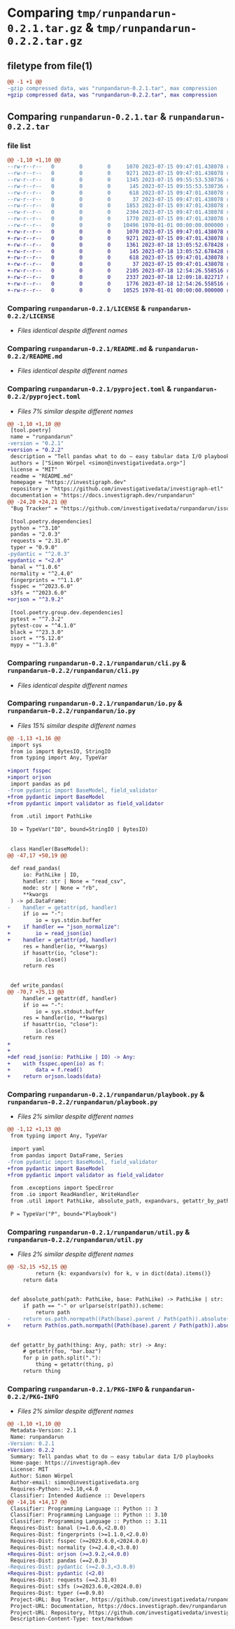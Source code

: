 # Comparing `tmp/runpandarun-0.2.1.tar.gz` & `tmp/runpandarun-0.2.2.tar.gz`

## filetype from file(1)

```diff
@@ -1 +1 @@
-gzip compressed data, was "runpandarun-0.2.1.tar", max compression
+gzip compressed data, was "runpandarun-0.2.2.tar", max compression
```

## Comparing `runpandarun-0.2.1.tar` & `runpandarun-0.2.2.tar`

### file list

```diff
@@ -1,10 +1,10 @@
--rw-r--r--   0        0        0     1070 2023-07-15 09:47:01.438078 runpandarun-0.2.1/LICENSE
--rw-r--r--   0        0        0     9271 2023-07-15 09:47:01.438078 runpandarun-0.2.1/README.md
--rw-r--r--   0        0        0     1345 2023-07-15 09:55:53.530736 runpandarun-0.2.1/pyproject.toml
--rw-r--r--   0        0        0      145 2023-07-15 09:55:53.530736 runpandarun-0.2.1/runpandarun/__init__.py
--rw-r--r--   0        0        0      618 2023-07-15 09:47:01.438078 runpandarun-0.2.1/runpandarun/cli.py
--rw-r--r--   0        0        0       37 2023-07-15 09:47:01.438078 runpandarun-0.2.1/runpandarun/exceptions.py
--rw-r--r--   0        0        0     1853 2023-07-15 09:47:01.438078 runpandarun-0.2.1/runpandarun/io.py
--rw-r--r--   0        0        0     2304 2023-07-15 09:47:01.438078 runpandarun-0.2.1/runpandarun/playbook.py
--rw-r--r--   0        0        0     1770 2023-07-15 09:47:01.438078 runpandarun-0.2.1/runpandarun/util.py
--rw-r--r--   0        0        0    10496 1970-01-01 00:00:00.000000 runpandarun-0.2.1/PKG-INFO
+-rw-r--r--   0        0        0     1070 2023-07-15 09:47:01.438078 runpandarun-0.2.2/LICENSE
+-rw-r--r--   0        0        0     9271 2023-07-15 09:47:01.438078 runpandarun-0.2.2/README.md
+-rw-r--r--   0        0        0     1361 2023-07-18 13:05:52.678428 runpandarun-0.2.2/pyproject.toml
+-rw-r--r--   0        0        0      145 2023-07-18 13:05:52.678428 runpandarun-0.2.2/runpandarun/__init__.py
+-rw-r--r--   0        0        0      618 2023-07-15 09:47:01.438078 runpandarun-0.2.2/runpandarun/cli.py
+-rw-r--r--   0        0        0       37 2023-07-15 09:47:01.438078 runpandarun-0.2.2/runpandarun/exceptions.py
+-rw-r--r--   0        0        0     2105 2023-07-18 12:54:26.558516 runpandarun-0.2.2/runpandarun/io.py
+-rw-r--r--   0        0        0     2337 2023-07-18 12:09:18.822717 runpandarun-0.2.2/runpandarun/playbook.py
+-rw-r--r--   0        0        0     1776 2023-07-18 12:54:26.558516 runpandarun-0.2.2/runpandarun/util.py
+-rw-r--r--   0        0        0    10525 1970-01-01 00:00:00.000000 runpandarun-0.2.2/PKG-INFO
```

### Comparing `runpandarun-0.2.1/LICENSE` & `runpandarun-0.2.2/LICENSE`

 * *Files identical despite different names*

### Comparing `runpandarun-0.2.1/README.md` & `runpandarun-0.2.2/README.md`

 * *Files identical despite different names*

### Comparing `runpandarun-0.2.1/pyproject.toml` & `runpandarun-0.2.2/pyproject.toml`

 * *Files 7% similar despite different names*

```diff
@@ -1,10 +1,10 @@
 [tool.poetry]
 name = "runpandarun"
-version = "0.2.1"
+version = "0.2.2"
 description = "Tell pandas what to do – easy tabular data I/O playbooks"
 authors = ["Simon Wörpel <simon@investigativedata.org>"]
 license = "MIT"
 readme = "README.md"
 homepage = "https://investigraph.dev"
 repository = "https://github.com/investigativedata/investigraph-etl"
 documentation = "https://docs.investigraph.dev/runpandarun"
@@ -24,20 +24,21 @@
 "Bug Tracker" = "https://github.com/investigativedata/runpandarun/issues"
 
 [tool.poetry.dependencies]
 python = "^3.10"
 pandas = "2.0.3"
 requests = "2.31.0"
 typer = "0.9.0"
-pydantic = "^2.0.3"
+pydantic = "<2.0"
 banal = "^1.0.6"
 normality = "^2.4.0"
 fingerprints = "^1.1.0"
 fsspec = "^2023.6.0"
 s3fs = "^2023.6.0"
+orjson = "^3.9.2"
 
 [tool.poetry.group.dev.dependencies]
 pytest = "^7.3.2"
 pytest-cov = "^4.1.0"
 black = "^23.3.0"
 isort = "^5.12.0"
 mypy = "^1.3.0"
```

### Comparing `runpandarun-0.2.1/runpandarun/cli.py` & `runpandarun-0.2.2/runpandarun/cli.py`

 * *Files identical despite different names*

### Comparing `runpandarun-0.2.1/runpandarun/io.py` & `runpandarun-0.2.2/runpandarun/io.py`

 * *Files 15% similar despite different names*

```diff
@@ -1,13 +1,16 @@
 import sys
 from io import BytesIO, StringIO
 from typing import Any, TypeVar
 
+import fsspec
+import orjson
 import pandas as pd
-from pydantic import BaseModel, field_validator
+from pydantic import BaseModel
+from pydantic import validator as field_validator
 
 from .util import PathLike
 
 IO = TypeVar("IO", bound=StringIO | BytesIO)
 
 
 class Handler(BaseModel):
@@ -47,17 +50,19 @@
 
 def read_pandas(
     io: PathLike | IO,
     handler: str | None = "read_csv",
     mode: str | None = "rb",
     **kwargs
 ) -> pd.DataFrame:
-    handler = getattr(pd, handler)
     if io == "-":
         io = sys.stdin.buffer
+    if handler == "json_normalize":
+        io = read_json(io)
+    handler = getattr(pd, handler)
     res = handler(io, **kwargs)
     if hasattr(io, "close"):
         io.close()
     return res
 
 
 def write_pandas(
@@ -70,7 +75,13 @@
     handler = getattr(df, handler)
     if io == "-":
         io = sys.stdout.buffer
     res = handler(io, **kwargs)
     if hasattr(io, "close"):
         io.close()
     return res
+
+
+def read_json(io: PathLike | IO) -> Any:
+    with fsspec.open(io) as f:
+        data = f.read()
+    return orjson.loads(data)
```

### Comparing `runpandarun-0.2.1/runpandarun/playbook.py` & `runpandarun-0.2.2/runpandarun/playbook.py`

 * *Files 2% similar despite different names*

```diff
@@ -1,12 +1,13 @@
 from typing import Any, TypeVar
 
 import yaml
 from pandas import DataFrame, Series
-from pydantic import BaseModel, field_validator
+from pydantic import BaseModel
+from pydantic import validator as field_validator
 
 from .exceptions import SpecError
 from .io import ReadHandler, WriteHandler
 from .util import PathLike, absolute_path, expandvars, getattr_by_path, safe_eval
 
 P = TypeVar("P", bound="Playbook")
```

### Comparing `runpandarun-0.2.1/runpandarun/util.py` & `runpandarun-0.2.2/runpandarun/util.py`

 * *Files 2% similar despite different names*

```diff
@@ -52,15 +52,15 @@
         return {k: expandvars(v) for k, v in dict(data).items()}
     return data
 
 
 def absolute_path(path: PathLike, base: PathLike) -> PathLike | str:
     if path == "-" or urlparse(str(path)).scheme:
         return path
-    return os.path.normpath((Path(base).parent / Path(path)).absolute().as_uri())
+    return Path(os.path.normpath((Path(base).parent / Path(path)).absolute())).as_uri()
 
 
 def getattr_by_path(thing: Any, path: str) -> Any:
     # getattr(foo, "bar.baz")
     for p in path.split("."):
         thing = getattr(thing, p)
     return thing
```

### Comparing `runpandarun-0.2.1/PKG-INFO` & `runpandarun-0.2.2/PKG-INFO`

 * *Files 2% similar despite different names*

```diff
@@ -1,10 +1,10 @@
 Metadata-Version: 2.1
 Name: runpandarun
-Version: 0.2.1
+Version: 0.2.2
 Summary: Tell pandas what to do – easy tabular data I/O playbooks
 Home-page: https://investigraph.dev
 License: MIT
 Author: Simon Wörpel
 Author-email: simon@investigativedata.org
 Requires-Python: >=3.10,<4.0
 Classifier: Intended Audience :: Developers
@@ -14,16 +14,17 @@
 Classifier: Programming Language :: Python :: 3
 Classifier: Programming Language :: Python :: 3.10
 Classifier: Programming Language :: Python :: 3.11
 Requires-Dist: banal (>=1.0.6,<2.0.0)
 Requires-Dist: fingerprints (>=1.1.0,<2.0.0)
 Requires-Dist: fsspec (>=2023.6.0,<2024.0.0)
 Requires-Dist: normality (>=2.4.0,<3.0.0)
+Requires-Dist: orjson (>=3.9.2,<4.0.0)
 Requires-Dist: pandas (==2.0.3)
-Requires-Dist: pydantic (>=2.0.3,<3.0.0)
+Requires-Dist: pydantic (<2.0)
 Requires-Dist: requests (==2.31.0)
 Requires-Dist: s3fs (>=2023.6.0,<2024.0.0)
 Requires-Dist: typer (==0.9.0)
 Project-URL: Bug Tracker, https://github.com/investigativedata/runpandarun/issues
 Project-URL: Documentation, https://docs.investigraph.dev/runpandarun
 Project-URL: Repository, https://github.com/investigativedata/investigraph-etl
 Description-Content-Type: text/markdown
```

